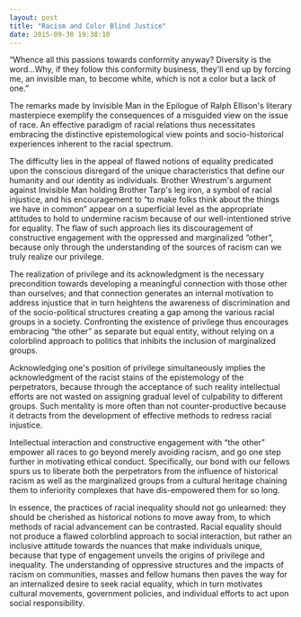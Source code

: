 ```yaml
---
layout: post
title: "Racism and Color Blind Justice"
date: 2015-09-30 19:38:10
---
```


“Whence all this passions towards conformity anyway? Diversity is the word...Why, if they follow this conformity business, they'll end up by forcing me, an invisible man, to become white, which is not a color but a lack of one.” 

The remarks made by Invisible Man in the Epilogue of Ralph Ellison's literary masterpiece exemplify the consequences of a misguided view on the issue of race. An effective paradigm of racial relations thus necessitates embracing the distinctive epistemological view points and socio-historical experiences inherent to the racial spectrum.

The difficulty lies in the appeal of flawed notions of equality predicated upon the conscious disregard of the unique characteristics that define our humanity and our identity as individuals. Brother Wrestrum's argument against Invisible Man holding Brother Tarp's leg iron, a symbol of racial injustice, and his encouragement to “to make folks think about the things we have in common” appear on a superficial level as the appropriate attitudes to hold to undermine racism because of our well-intentioned strive for equality. The flaw of such approach lies its discouragement of constructive engagement with the oppressed and marginalized “other”, because only through the understanding of the sources of racism can we truly realize our privilege.

The realization of privilege and its acknowledgment is the necessary precondition towards developing a meaningful connection with those other than ourselves; and that connection generates an internal motivation to address injustice that in turn heightens the awareness of discrimination and of the socio-political structures creating a gap among the various racial groups in a society. Confronting the existence of privilege thus encourages embracing “the other” as separate but equal entity, without relying on a colorblind approach to politics that inhibits the inclusion of marginalized groups. 

Acknowledging one's position of privilege simultaneously implies the acknowledgment of the racist stains of the epistemology of the perpetrators, because through the acceptance of such reality intellectual efforts are not wasted on assigning gradual level of culpability to different groups. Such mentality is more often than not counter-productive because it detracts from the development of effective methods to redress racial injustice. 

Intellectual interaction and constructive engagement with “the other” empower all races to go beyond merely avoiding racism, and go one step further in motivating ethical conduct. Specifically, our bond with our fellows spurs us to liberate both the perpetrators from the influence of historical racism as well as the marginalized groups from a cultural heritage chaining them to inferiority complexes that have dis-empowered them for so long.

In essence, the practices of racial inequality should not go unlearned: they should be cherished as historical notions to move away from, to which methods of racial advancement can be contrasted. Racial equality should not produce a flawed colorblind approach to social interaction, but rather an inclusive attitude towards the nuances that make individuals unique, because that type of engagement unveils the origins of privilege and inequality. The understanding of oppressive structures and the impacts of racism on communities, masses and fellow humans then paves the way for an internalized desire to seek racial equality, which in turn motivates cultural movements, government policies, and individual efforts to act upon social responsibility.
